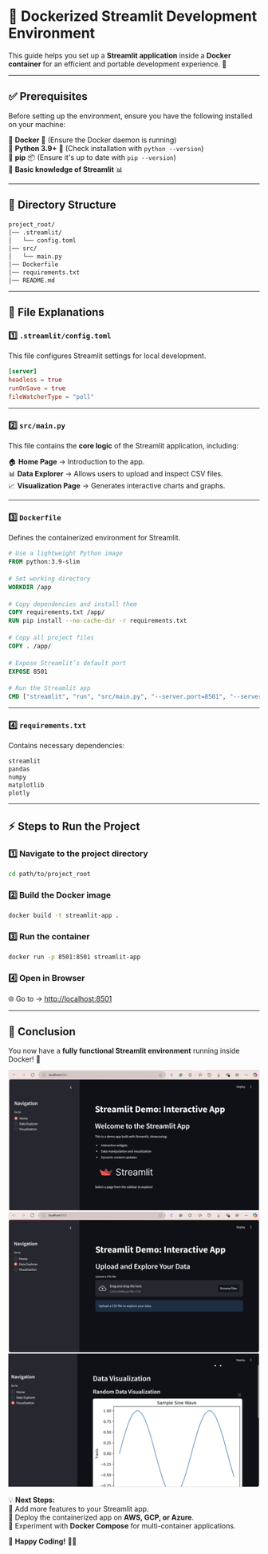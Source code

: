 # 🐳 **Dockerized Streamlit Development Environment**  

This guide helps you set up a **Streamlit application** inside a **Docker container** for an efficient and portable development experience. 🚀  

---

## ✅ **Prerequisites**  
Before setting up the environment, ensure you have the following installed on your machine:  

🔹 **Docker** 🐳 (Ensure the Docker daemon is running)  
🔹 **Python 3.9+** 🐍 (Check installation with `python --version`)  
🔹 **pip** 📦 (Ensure it's up to date with `pip --version`)  
🔹 **Basic knowledge of Streamlit** 📊  

---

## 📂 **Directory Structure**  

```
project_root/
│── .streamlit/
│   └── config.toml
│── src/
│   └── main.py
│── Dockerfile
│── requirements.txt
│── README.md
```

---

## 📜 **File Explanations**  

### **1️⃣ `.streamlit/config.toml`**  
This file configures Streamlit settings for local development.  

```toml
[server]
headless = true
runOnSave = true
fileWatcherType = "poll"
```

---

### **2️⃣ `src/main.py`**  
This file contains the **core logic** of the Streamlit application, including:  

🏠 **Home Page** → Introduction to the app.  
📊 **Data Explorer** → Allows users to upload and inspect CSV files.  
📈 **Visualization Page** → Generates interactive charts and graphs.  

---

### **3️⃣ `Dockerfile`**  
Defines the containerized environment for Streamlit.  

```dockerfile
# Use a lightweight Python image
FROM python:3.9-slim  

# Set working directory
WORKDIR /app  

# Copy dependencies and install them
COPY requirements.txt /app/  
RUN pip install --no-cache-dir -r requirements.txt  

# Copy all project files
COPY . /app/  

# Expose Streamlit’s default port
EXPOSE 8501  

# Run the Streamlit app
CMD ["streamlit", "run", "src/main.py", "--server.port=8501", "--server.address=0.0.0.0"]
```

---

### **4️⃣ `requirements.txt`**  
Contains necessary dependencies:  

```text
streamlit
pandas
numpy
matplotlib
plotly
```

---

## ⚡ **Steps to Run the Project**  

### **1️⃣ Navigate to the project directory**  
```bash
cd path/to/project_root
```

### **2️⃣ Build the Docker image**  
```bash
docker build -t streamlit-app .
```

### **3️⃣ Run the container**  
```bash
docker run -p 8501:8501 streamlit-app
```

### **4️⃣ Open in Browser**  
🌐 Go to → [http://localhost:8501](http://localhost:8501)  

---

## 🎯 **Conclusion**  
You now have a **fully functional Streamlit environment** running inside Docker! 🚀  

![Streamlit App Screenshot](https://github.com/Shivam-2605/DockerShivam/blob/main/2.%20Dockerized%20Streamlit%20Development%20Environment/Images/Screenshot%202025-02-19%20013824.png)
![Streamlit App Screenshot](https://github.com/Shivam-2605/DockerShivam/blob/main/2.%20Dockerized%20Streamlit%20Development%20Environment/Images/Screenshot%202025-02-19%20013835.png)
![Streamlit App Screenshot](https://github.com/Shivam-2605/DockerShivam/blob/main/2.%20Dockerized%20Streamlit%20Development%20Environment/Images/Screenshot%202025-02-19%20013853.png)


💡 **Next Steps:**  
🔹 Add more features to your Streamlit app.  
🔹 Deploy the containerized app on **AWS, GCP, or Azure**.  
🔹 Experiment with **Docker Compose** for multi-container applications.  

🚀 **Happy Coding!** 🐳💙
